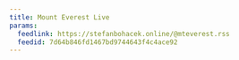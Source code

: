```yaml
---
title: Mount Everest Live
params:
  feedlink: https://stefanbohacek.online/@mteverest.rss
  feedid: 7d64b846fd1467bd9744643f4c4ace92
---
```

